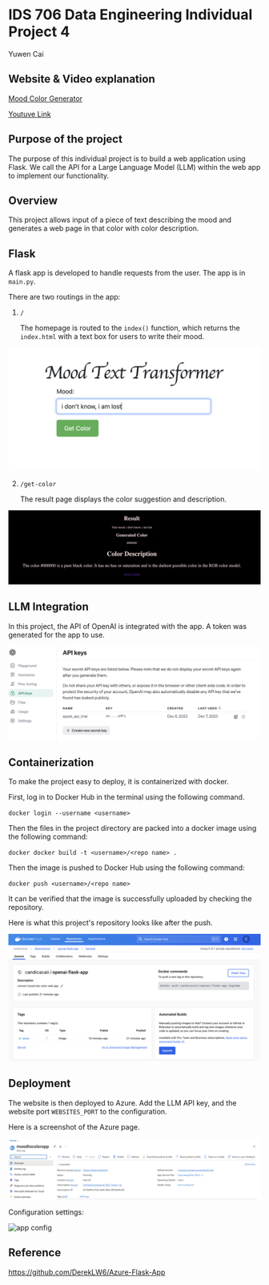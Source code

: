 
# IDS 706 Data Engineering Individual Project 4

Yuwen Cai 

## Website & Video explanation
[Mood Color Generator](https://colorfulmood.azurewebsites.net)


[Youtuve Link](https://youtu.be/KH3d2TauRNk)

## Purpose of the project

The purpose of this individual project is to build a web application using Flask. We call the API for a Large Language Model (LLM) within the web app to implement our functionality.


## Overview

This project allows input of a piece of text describing the mood and generates a web page in that color with color description.

## Flask

A flask app is developed to handle requests from the user. The app is in `main.py`.

There are two routings in the app: 

1. `/`

    The homepage is routed to the `index()` function, which returns the `index.html` with a text box for users to write their mood.

![index_page](./imgs/index.png)

2. `/get-color`
    
    The result page displays the color suggestion and description.

![result_page](./imgs/result.png)

## LLM Integration

In this project, the API of OpenAI is integrated with the app. A token was generated for the app to use.

![openai](./imgs/openapi.png)

## Containerization

To make the project easy to deploy, it is containerized with docker.

First, log in to Docker Hub in the terminal using the following command.

`docker login --username <username>`


Then the files in the project directory are packed into a docker image using the following command:

`docker docker build -t <username>/<repo name> .`


Then the image is pushed to Docker Hub using the following command:

`docker push <username>/<repo name>`

It can be verified that the image is successfully uploaded by checking the repository.

Here is what this project's repository looks like after the push.

![docker_hub_repo](./imgs/dockerhub.png)

## Deployment

The website is then deployed to Azure. Add the LLM API key, and the website port `WEBSITES_PORT` to the configuration.

Here is a screenshot of the Azure page.

![app service](./imgs/AppService.png)

Configuration settings:

![app config](./imgs/condig.png)

## Reference
https://github.com/DerekLW6/Azure-Flask-App





